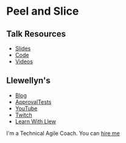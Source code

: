 # Peel and Slice

## Talk Resources

* [Slides](https://github.com/jason-kerney/PeelAndSlice/raw/master/Documents/Slides.pptx)
* [Code](https://github.com/jason-kerney/PeelAndSlice#languages)
* [Videos](https://github.com/jason-kerney/PeelAndSlice#videos)

## Llewellyn's <!-- include: llewellyn.md -->

* [Blog](https://llewellynfalco.blogspot.com/)
* [ApprovalTests](https://github.com/approvals/)
* [YouTube](https://www.youtube.com/user/isidoreus/videos)
* [Twitch](https://www.twitch.tv/llewellynfalco)
* [Learn With Llew](https://github.com/LearnWithLlew)

I'm a Technical Agile Coach. You can [hire me](http://llewellynfalco.blogspot.com/p/hire-me.html)
 <!-- endInclude -->

